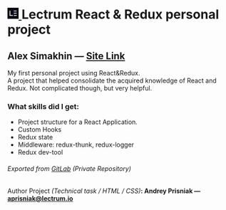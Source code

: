 <h1>
    <a href="https://lectrum.io" target="_blank" rel="noopener noreferrer">
        <img src="./public/logo-woodsmoke.svg" alt="Lectrum favicon" width="25" />
    </a>
	Lectrum React & Redux personal project
</h1>

## Alex Simakhin — <a href="https://alexsimakhin.github.io/React-Redux-Project-1/">Site Link</a>

My first personal project using React&Redux. </br>
A project that helped consolidate the acquired knowledge of React and Redux. Not complicated though, but very helpful.

### What skills did I get:

* Project structure for a React Application.
* Custom Hooks
* Redux state
* Middleware: redux-thunk, redux-logger
* Redux dev-tool

###### Exported from [GitLab](https://gitlab.com/AlexSimakhin) (Private Repository)

#### <span style="font-weight: normal">Author Project <i>(Technical task / HTML / CSS)</i></span>: Andrey Prisniak — aprisniak@lectrum.io
